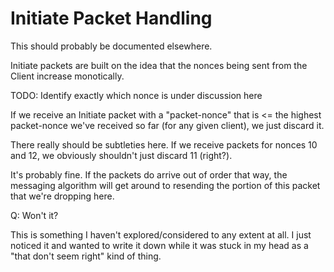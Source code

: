 # Initiate Packet Handling

This should probably be documented elsewhere.

Initiate packets are built on the idea that the nonces being sent from
the Client increase monotically.

TODO: Identify exactly which nonce is under discussion here

If we receive an Initiate packet with a "packet-nonce" that is <=
the highest packet-nonce we've received so far (for any given client),
we just discard it.

There really should be subtleties here. If we receive packets for
nonces 10 and 12, we obviously shouldn't just discard 11 (right?).

It's probably fine. If the packets do arrive out of order that way, the
messaging algorithm will get around to resending the portion of this
packet that we're dropping here.

Q: Won't it?

This is something I haven't explored/considered to any extent at all. I
just noticed it and wanted to write it down while it was stuck in my
head as a "that don't seem right" kind of thing.
